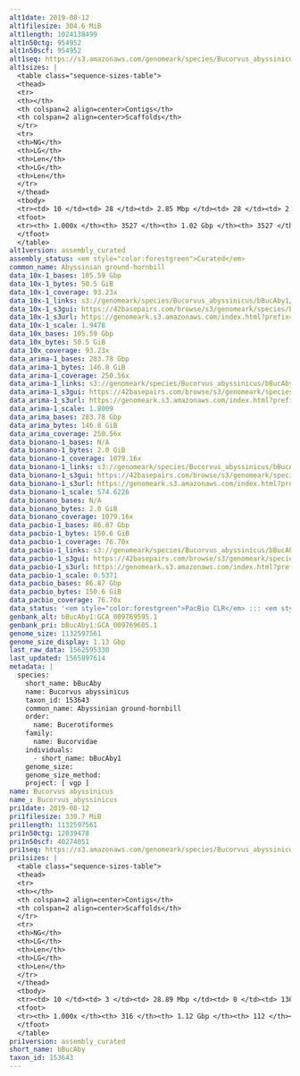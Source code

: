 ```yaml
---
alt1date: 2019-08-12
alt1filesize: 304.6 MiB
alt1length: 1024138499
alt1n50ctg: 954952
alt1n50scf: 954952
alt1seq: https://s3.amazonaws.com/genomeark/species/Bucorvus_abyssinicus/bBucAby1/assembly_curated/bBucAby1.alt.cur.20190812.fasta.gz
alt1sizes: |
  <table class="sequence-sizes-table">
  <thead>
  <tr>
  <th></th>
  <th colspan=2 align=center>Contigs</th>
  <th colspan=2 align=center>Scaffolds</th>
  </tr>
  <tr>
  <th>NG</th>
  <th>LG</th>
  <th>Len</th>
  <th>LG</th>
  <th>Len</th>
  </tr>
  </thead>
  <tbody>
  <tr><td> 10 </td><td> 28 </td><td> 2.85 Mbp </td><td> 28 </td><td> 2.85 Mbp </td></tr>  <tr><td> 20 </td><td> 71 </td><td> 1.96 Mbp </td><td> 71 </td><td> 1.96 Mbp </td></tr>  <tr><td> 30 </td><td> 130 </td><td> 1.50 Mbp </td><td> 130 </td><td> 1.50 Mbp </td></tr>  <tr><td> 40 </td><td> 206 </td><td> 1.21 Mbp </td><td> 206 </td><td> 1.21 Mbp </td></tr>  <tr style="background-color:#cccccc;"><td> 50 </td><td> 303 </td><td> 0.95 Mbp </td><td> 303 </td><td> 0.95 Mbp </td></tr>  <tr><td> 60 </td><td> 422 </td><td> 0.76 Mbp </td><td> 422 </td><td> 0.76 Mbp </td></tr>  <tr><td> 70 </td><td> 579 </td><td> 0.56 Mbp </td><td> 579 </td><td> 0.56 Mbp </td></tr>  <tr><td> 80 </td><td> 798 </td><td> 378.57 Kbp </td><td> 798 </td><td> 378.57 Kbp </td></tr>  <tr><td> 90 </td><td> 1210 </td><td> 141.70 Kbp </td><td> 1210 </td><td> 141.70 Kbp </td></tr>  <tr><td> 100 </td><td> 3526 </td><td> 524  bp </td><td> 3526 </td><td> 524  bp </td></tr>  </tbody>
  <tfoot>
  <tr><th> 1.000x </th><th> 3527 </th><th> 1.02 Gbp </th><th> 3527 </th><th> 1.02 Gbp </th></tr>
  </tfoot>
  </table>
alt1version: assembly_curated
assembly_status: <em style="color:forestgreen">Curated</em>
common_name: Abyssinian ground-hornbill
data_10x-1_bases: 105.59 Gbp
data_10x-1_bytes: 50.5 GiB
data_10x-1_coverage: 93.23x
data_10x-1_links: s3://genomeark/species/Bucorvus_abyssinicus/bBucAby1/genomic_data/10x/<br>
data_10x-1_s3gui: https://42basepairs.com/browse/s3/genomeark/species/Bucorvus_abyssinicus/bBucAby1/genomic_data/10x/
data_10x-1_s3url: https://genomeark.s3.amazonaws.com/index.html?prefix=species/Bucorvus_abyssinicus/bBucAby1/genomic_data/10x/
data_10x-1_scale: 1.9478
data_10x_bases: 105.59 Gbp
data_10x_bytes: 50.5 GiB
data_10x_coverage: 93.23x
data_arima-1_bases: 283.78 Gbp
data_arima-1_bytes: 146.8 GiB
data_arima-1_coverage: 250.56x
data_arima-1_links: s3://genomeark/species/Bucorvus_abyssinicus/bBucAby1/genomic_data/arima/<br>
data_arima-1_s3gui: https://42basepairs.com/browse/s3/genomeark/species/Bucorvus_abyssinicus/bBucAby1/genomic_data/arima/
data_arima-1_s3url: https://genomeark.s3.amazonaws.com/index.html?prefix=species/Bucorvus_abyssinicus/bBucAby1/genomic_data/arima/
data_arima-1_scale: 1.8009
data_arima_bases: 283.78 Gbp
data_arima_bytes: 146.8 GiB
data_arima_coverage: 250.56x
data_bionano-1_bases: N/A
data_bionano-1_bytes: 2.0 GiB
data_bionano-1_coverage: 1079.16x
data_bionano-1_links: s3://genomeark/species/Bucorvus_abyssinicus/bBucAby1/genomic_data/bionano/<br>
data_bionano-1_s3gui: https://42basepairs.com/browse/s3/genomeark/species/Bucorvus_abyssinicus/bBucAby1/genomic_data/bionano/
data_bionano-1_s3url: https://genomeark.s3.amazonaws.com/index.html?prefix=species/Bucorvus_abyssinicus/bBucAby1/genomic_data/bionano/
data_bionano-1_scale: 574.6226
data_bionano_bases: N/A
data_bionano_bytes: 2.0 GiB
data_bionano_coverage: 1079.16x
data_pacbio-1_bases: 86.87 Gbp
data_pacbio-1_bytes: 150.6 GiB
data_pacbio-1_coverage: 76.70x
data_pacbio-1_links: s3://genomeark/species/Bucorvus_abyssinicus/bBucAby1/genomic_data/pacbio/<br>
data_pacbio-1_s3gui: https://42basepairs.com/browse/s3/genomeark/species/Bucorvus_abyssinicus/bBucAby1/genomic_data/pacbio/
data_pacbio-1_s3url: https://genomeark.s3.amazonaws.com/index.html?prefix=species/Bucorvus_abyssinicus/bBucAby1/genomic_data/pacbio/
data_pacbio-1_scale: 0.5371
data_pacbio_bases: 86.87 Gbp
data_pacbio_bytes: 150.6 GiB
data_pacbio_coverage: 76.70x
data_status: '<em style="color:forestgreen">PacBio CLR</em> ::: <em style="color:forestgreen">10x</em> ::: <em style="color:forestgreen">Arima</em>'
genbank_alt: bBucAby1:GCA_009769595.1
genbank_pri: bBucAby1:GCA_009769605.1
genome_size: 1132597561
genome_size_display: 1.13 Gbp
last_raw_data: 1562595330
last_updated: 1565897614
metadata: |
  species:
    short_name: bBucAby
    name: Bucorvus abyssinicus
    taxon_id: 153643
    common_name: Abyssinian ground-hornbill
    order:
      name: Bucerotiformes
    family:
      name: Bucorvidae
    individuals:
      - short_name: bBucAby1
    genome_size:
    genome_size_method:
    project: [ vgp ]
name: Bucorvus abyssinicus
name_: Bucorvus_abyssinicus
pri1date: 2019-08-12
pri1filesize: 330.7 MiB
pri1length: 1132597561
pri1n50ctg: 12039478
pri1n50scf: 40274051
pri1seq: https://s3.amazonaws.com/genomeark/species/Bucorvus_abyssinicus/bBucAby1/assembly_curated/bBucAby1.pri.cur.20190812.fasta.gz
pri1sizes: |
  <table class="sequence-sizes-table">
  <thead>
  <tr>
  <th></th>
  <th colspan=2 align=center>Contigs</th>
  <th colspan=2 align=center>Scaffolds</th>
  </tr>
  <tr>
  <th>NG</th>
  <th>LG</th>
  <th>Len</th>
  <th>LG</th>
  <th>Len</th>
  </tr>
  </thead>
  <tbody>
  <tr><td> 10 </td><td> 3 </td><td> 28.89 Mbp </td><td> 0 </td><td> 136.45 Mbp </td></tr>  <tr><td> 20 </td><td> 7 </td><td> 25.33 Mbp </td><td> 2 </td><td> 81.18 Mbp </td></tr>  <tr><td> 30 </td><td> 12 </td><td> 19.55 Mbp </td><td> 3 </td><td> 62.19 Mbp </td></tr>  <tr><td> 40 </td><td> 19 </td><td> 14.06 Mbp </td><td> 5 </td><td> 45.44 Mbp </td></tr>  <tr style="background-color:#cccccc;"><td> 50 </td><td> 28 </td><td style="background-color:#88ff88;"> 12.04 Mbp </td><td> 8 </td><td style="background-color:#88ff88;"> 40.27 Mbp </td></tr>  <tr><td> 60 </td><td> 39 </td><td> 8.76 Mbp </td><td> 11 </td><td> 34.10 Mbp </td></tr>  <tr><td> 70 </td><td> 54 </td><td> 6.67 Mbp </td><td> 16 </td><td> 22.49 Mbp </td></tr>  <tr><td> 80 </td><td> 74 </td><td> 4.89 Mbp </td><td> 21 </td><td> 18.03 Mbp </td></tr>  <tr><td> 90 </td><td> 102 </td><td> 3.10 Mbp </td><td> 28 </td><td> 14.66 Mbp </td></tr>  <tr><td> 100 </td><td> 315 </td><td> 802  bp </td><td> 111 </td><td> 2.79 Kbp </td></tr>  </tbody>
  <tfoot>
  <tr><th> 1.000x </th><th> 316 </th><th> 1.12 Gbp </th><th> 112 </th><th> 1.13 Gbp </th></tr>
  </tfoot>
  </table>
pri1version: assembly_curated
short_name: bBucAby
taxon_id: 153643
---
```

